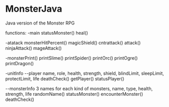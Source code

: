 # MonsterJava
Java version of the Monster RPG

functions:
-main
statusMonster()
heal()

-atatack
monsterHitPercent()
magicShield()
cntrattack()
attack()
ninjaAttack()
mageAttack()

-monsterPrint()
printSlime()
printSpider()
printOrc()
printOgre()
printDragon()

-unitInfo
--player
name, role, health, strength, shield, blindLimit, sleepLimit, protectLimit, life
deathCheck()
getPlayer()
statusPlayer()

--monsterInfo
3 names for each kind of monsters, name, type, health, strength, life
randomName()
statusMonster()
encounterMonster()
deathCheck()

